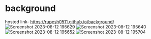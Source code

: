 # background
hosted link- https://rupesh0511.github.io/background/
![Screenshot 2023-08-12 195629](https://github.com/rupesh0511/background/assets/69234169/0174c1c0-786a-4804-aaed-ce68d273009d)
![Screenshot 2023-08-12 195640](https://github.com/rupesh0511/background/assets/69234169/280964ad-2340-4016-93f6-df4ee7d85b6e)
![Screenshot 2023-08-12 195652](https://github.com/rupesh0511/background/assets/69234169/1c405472-b870-48de-8ea5-7261951fd50e)
![Screenshot 2023-08-12 195704](https://github.com/rupesh0511/background/assets/69234169/96c61c08-592a-41e1-a614-8dd94e286d39)
